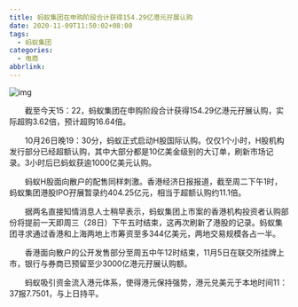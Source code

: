 ```yaml
---
title: 蚂蚁集团在申购阶段合计获得154.29亿港元孖展认购
date: 2020-11-09T11:50:02+08:00
tags:
  - 蚂蚁集团
categories:
  - 电商
abbrlink:
---
```


![img](https://cdn.jsdelivr.net/gh/yakeing/Documentation@main/Hexo/images/a3ec-kcaeqzx4473821.png)

　　截至今天15：22，蚂蚁集团在申购阶段合计获得154.29亿港元孖展认购，实际超购3.62倍，预计超购16.64倍。

　　10月26日晚19：30分，蚂蚁正式启动H股国际认购。仅仅1个小时，H股机构发行部分已经超额认购，其中大部分都是10亿美金级别的大订单，刷新市场记录。3小时后已蚂蚁获逾1000亿美元认购。

　　蚂蚁H股面向散户的配售同样刺激。香港经济日报报道，截至周二下午1时，蚂蚁集团港股IPO孖展暂录约404.25亿元，相当于超额认购约11.1倍。

　　据两名直接知情消息人士稍早表示，蚂蚁集团上市案的香港机构投资者认购部份将提前一天即周三（28日）下午五时结束，这再次刷新了港股的记录。蚂蚁集团寻求通过香港和上海两地上市筹资至多344亿美元，两地交易规模各占一半。

　　香港面向散户的公开发售部分至周五中午12时结束，11月5日在联交所挂牌上市，银行与券商已预留至少3000亿港元孖展认购额。

　　蚂蚁吸引资金流入港元体系，使得港元保持强势，港元兑美元于本地时间11：37报7.7501，与上日持平。